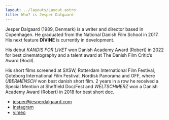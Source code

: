 ```yaml
---
layout: ../layouts/Layout.astro
title: Who? is Jesper Dalgaard
---
```




Jesper Dalgaard (1989, Denmark) is a writer and director based in Copenhagen. He graduated from the National Danish Film School in 2017. His next feature **DIVINE** is currently in development.

His debut *KANDIS FOR LIVET* won Danish Academy Award (Robert) in 2022 for best cinematography and a talent award at The Danish Film Critic’s Award (Bodil).

His short films screened at SXSW, Rotterdam International Film Festival, Goteborg International Film Festival, Nordisk Panorama and OFF, where *ÜBERMENSCH* won best danish short film. 2 years in a row he received a Special Mention at Sheffield Doc/Fest and *WELTSCHMERZ* won a Danish Academy Award (Robert) in 2018 for best short doc.

- <a href="mailto:jesper@jesperdalgaard.com">jesper@jesperdalgaard.com</a>
- [instagram](https://www.instagram.com/jesper_dalgaard)  
- [vimeo](https://vimeo.com/jesperdalgaard)
